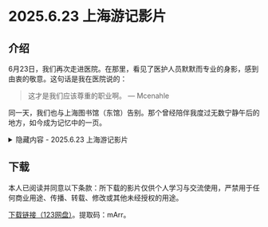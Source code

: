 # 2025.6.23 上海游记影片

## 介绍

6月23日，我们再次走进医院。在那里，看见了医护人员默默而专业的身影，感到由衷的敬意。这句话是我在医院说的：

> 这才是我们应该尊重的职业啊。
> — Mcenahle

同一天，我们也与上海图书馆（东馆）告别。那个曾经陪伴我度过无数宁静午后的地方，如今成为记忆中的一页。

<details>
  <summary>隐藏内容 - 2025.6.23 上海游记影片</summary>
学校通知说9月15日开学，看样子这学期是搬不了新校区了。唉，真希望我那段煽情是白写、白做的（笑）。我是真的很喜欢上海图书馆东馆！

This isn't just a library to me — it's where the memories of my Shanghai spring in 2025 quietly took root: long hours spent building websites, preparing for the CET test, and growing in ways I didn't even notice at the time.

I hope we won't move to the new campus when the semester starts, or even after National Day. No — ideally, not even for the next two years. Let me stay where my memories are still growing.
</details>

## 下载

本人已阅读并同意以下条款：所下载的影片仅供个人学习与交流使用，严禁用于任何商业用途、传播、转载、修改或其他未经授权的用途。

[下载链接（123网盘）](https://www.123684.com/s/cpBkjv-kYKvd)。提取码：mArr。
